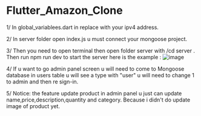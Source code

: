 # Flutter_Amazon_Clone
1/ In global_variablees.dart  in <youripadress>  replace with your ipv4 address. 

2/ In server folder open index.js u must connect your mongoose project.   

3/ Then you need to open terminal then open folder server with /cd server . Then run npm run dev to start the server 
here is the example :  ![image](https://github.com/VihaoHT/Flutter-Amazon-Clone-using-Nodejs-Backend/assets/117084004/8670a36d-a0dd-4406-ba2d-873e5c189ed4) 

4/ If u want to go admin panel screen u will need to come to Mongoose database in users table u will see a type with "user" u will need to change 1 to admin and then re sign-in.

5/ Notice: the feature update product in admin panel u just can update name,price,description,quantity and category. Because i didn't do update image of product yet.
